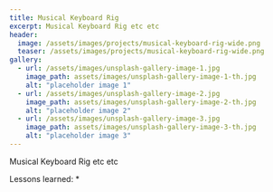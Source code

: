 ```yaml
---
title: Musical Keyboard Rig
excerpt: Musical Keyboard Rig etc etc
header:
  image: /assets/images/projects/musical-keyboard-rig-wide.png
  teaser: /assets/images/projects/musical-keyboard-rig-wide.png
gallery:
  - url: /assets/images/unsplash-gallery-image-1.jpg
    image_path: assets/images/unsplash-gallery-image-1-th.jpg
    alt: "placeholder image 1"
  - url: /assets/images/unsplash-gallery-image-2.jpg
    image_path: assets/images/unsplash-gallery-image-2-th.jpg
    alt: "placeholder image 2"
  - url: /assets/images/unsplash-gallery-image-3.jpg
    image_path: assets/images/unsplash-gallery-image-3-th.jpg
    alt: "placeholder image 3"
---
```


Musical Keyboard Rig etc etc

Lessons learned:
  *
